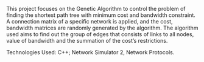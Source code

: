 This project focuses on the Genetic Algorithm to control the problem of finding the shortest path tree with minimum cost and bandwidth constraint. A connection matrix of a specific network is applied, and the cost, bandwidth matrices are randomly generated by the algorithm. The algorithm used aims to find out the group of edges that consists of links to all nodes, value of bandwidth and the summation of the cost’s restrictions.

Technologies Used: C++; Network Simulator 2, Network Protocols.